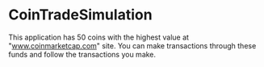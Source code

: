 # CoinTradeSimulation


 This application has 50 coins with the highest value at "www.coinmarketcap.com" site. 
 You can make transactions through these funds and follow the transactions you make.
